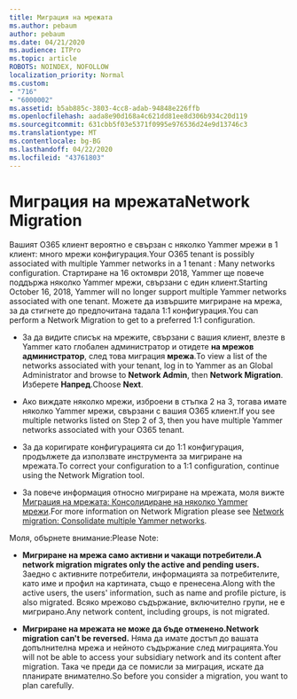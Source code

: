 ```yaml
---
title: Миграция на мрежата
ms.author: pebaum
author: pebaum
ms.date: 04/21/2020
ms.audience: ITPro
ms.topic: article
ROBOTS: NOINDEX, NOFOLLOW
localization_priority: Normal
ms.custom:
- "716"
- "6000002"
ms.assetid: b5ab885c-3803-4cc8-adab-94848e226ffb
ms.openlocfilehash: aada8e90d168a4c621dd81ee8d306b934c20d119
ms.sourcegitcommit: 631cbb5f03e5371f0995e976536d24e9d13746c3
ms.translationtype: MT
ms.contentlocale: bg-BG
ms.lasthandoff: 04/22/2020
ms.locfileid: "43761803"
---
```

# <a name="network-migration"></a><span data-ttu-id="261d8-102">Миграция на мрежата</span><span class="sxs-lookup"><span data-stu-id="261d8-102">Network Migration</span></span>

<span data-ttu-id="261d8-103">Вашият O365 клиент вероятно е свързан с няколко Yammer мрежи в 1 клиент: много мрежи конфигурация.</span><span class="sxs-lookup"><span data-stu-id="261d8-103">Your O365 tenant is possibly associated with multiple Yammer networks in a 1 tenant : Many networks configuration.</span></span> <span data-ttu-id="261d8-104">Стартиране на 16 октомври 2018, Yammer ще повече поддържа няколко Yammer мрежи, свързани с един клиент.</span><span class="sxs-lookup"><span data-stu-id="261d8-104">Starting October 16, 2018, Yammer will no longer support multiple Yammer networks associated with one tenant.</span></span> <span data-ttu-id="261d8-105">Можете да извършите мигриране на мрежа, за да стигнете до предпочитана тадала 1:1 конфигурация.</span><span class="sxs-lookup"><span data-stu-id="261d8-105">You can perform a Network Migration to get to a preferred 1:1 configuration.</span></span>
  
- <span data-ttu-id="261d8-106">За да видите списък на мрежите, свързани с вашия клиент, влезте в Yammer като глобален администратор и отидете **на мрежов администратор**, след това миграция **мрежа**.</span><span class="sxs-lookup"><span data-stu-id="261d8-106">To view a list of the networks associated with your tenant, log in to Yammer as an Global Administrator and browse to **Network Admin**, then **Network Migration**.</span></span> <span data-ttu-id="261d8-107">Изберете **Напред**.</span><span class="sxs-lookup"><span data-stu-id="261d8-107">Choose **Next**.</span></span>

- <span data-ttu-id="261d8-108">Ако виждате няколко мрежи, изброени в стъпка 2 на 3, тогава имате няколко Yammer мрежи, свързани с вашия O365 клиент.</span><span class="sxs-lookup"><span data-stu-id="261d8-108">If you see multiple networks listed on Step 2 of 3, then you have multiple Yammer networks associated with your O365 tenant.</span></span>

- <span data-ttu-id="261d8-109">За да коригирате конфигурацията си до 1:1 конфигурация, продължете да използвате инструмента за мигриране на мрежата.</span><span class="sxs-lookup"><span data-stu-id="261d8-109">To correct your configuration to a 1:1 configuration, continue using the Network Migration tool.</span></span>

- <span data-ttu-id="261d8-110">За повече информация относно мигриране на мрежата, моля вижте [Миграция на мрежата: Консолидиране на няколко Yammer мрежи](https://docs.microsoft.com/yammer/configure-your-yammer-network/consolidate-multiple-yammer-networks).</span><span class="sxs-lookup"><span data-stu-id="261d8-110">For more information on Network Migration please see [Network migration: Consolidate multiple Yammer networks](https://docs.microsoft.com/yammer/configure-your-yammer-network/consolidate-multiple-yammer-networks).</span></span>

<span data-ttu-id="261d8-111">Моля, обърнете внимание:</span><span class="sxs-lookup"><span data-stu-id="261d8-111">Please Note:</span></span>
  
- <span data-ttu-id="261d8-112">**Мигриране на мрежа само активни и чакащи потребители.**</span><span class="sxs-lookup"><span data-stu-id="261d8-112">**A network migration migrates only the active and pending users.**</span></span> <span data-ttu-id="261d8-113">Заедно с активните потребители, информацията за потребителите, като име и профил на картината, също е пренесена.</span><span class="sxs-lookup"><span data-stu-id="261d8-113">Along with the active users, the users' information, such as name and profile picture, is also migrated.</span></span> <span data-ttu-id="261d8-114">Всяко мрежово съдържание, включително групи, не е мигрирано.</span><span class="sxs-lookup"><span data-stu-id="261d8-114">Any network content, including groups, is not migrated.</span></span>

- <span data-ttu-id="261d8-115">**Мигриране на мрежата не може да бъде отменено.**</span><span class="sxs-lookup"><span data-stu-id="261d8-115">**Network migration can't be reversed.**</span></span> <span data-ttu-id="261d8-116">Няма да имате достъп до вашата допълнителна мрежа и нейното съдържание след миграцията.</span><span class="sxs-lookup"><span data-stu-id="261d8-116">You will not be able to access your subsidiary network and its content after migration.</span></span> <span data-ttu-id="261d8-117">Така че преди да се помисли за миграция, искате да планирате внимателно.</span><span class="sxs-lookup"><span data-stu-id="261d8-117">So before you consider a migration, you want to plan carefully.</span></span>
